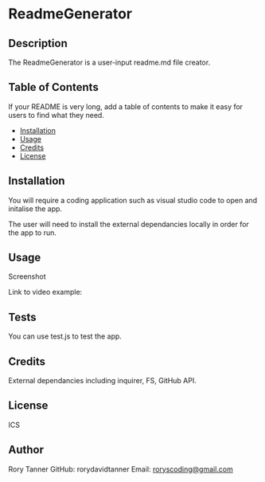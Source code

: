 # ReadmeGenerator

## Description 

The ReadmeGenerator is a user-input readme.md file creator.

## Table of Contents 

If your README is very long, add a table of contents to make it easy for users to find what they need.

* [Installation](#installation)
* [Usage](#usage)
* [Credits](#credits)
* [License](#license)


## Installation

You will require a coding application such as visual studio code to open and initalise the app.

The user will need to install the external dependancies locally in order for the app to run.




## Usage 

Screenshot




Link to video example:


## Tests

You can use test.js to test the app.



## Credits

External dependancies including inquirer, FS, GitHub API.


## License

ICS


## Author

Rory Tanner
GitHub: rorydavidtanner
Email: roryscoding@gmail.com
